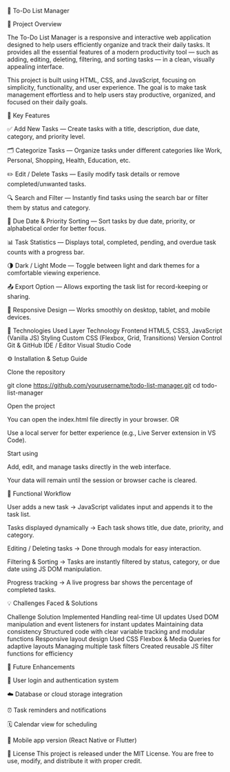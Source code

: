 📝 To-Do List Manager

📖 Project Overview

The To-Do List Manager is a responsive and interactive web application designed to help users efficiently organize and track their daily tasks.
It provides all the essential features of a modern productivity tool — such as adding, editing, deleting, filtering, and sorting tasks — in a clean, visually appealing interface.

This project is built using HTML, CSS, and JavaScript, focusing on simplicity, functionality, and user experience.
The goal is to make task management effortless and to help users stay productive, organized, and focused on their daily goals.

🚀 Key Features

✅ Add New Tasks — Create tasks with a title, description, due date, category, and priority level.

🗂️ Categorize Tasks — Organize tasks under different categories like Work, Personal, Shopping, Health, Education, etc.

✏️ Edit / Delete Tasks — Easily modify task details or remove completed/unwanted tasks.

🔍 Search and Filter — Instantly find tasks using the search bar or filter them by status and category.

📅 Due Date & Priority Sorting — Sort tasks by due date, priority, or alphabetical order for better focus.

📊 Task Statistics — Displays total, completed, pending, and overdue task counts with a progress bar.

🌗 Dark / Light Mode — Toggle between light and dark themes for a comfortable viewing experience.

📤 Export Option — Allows exporting the task list for record-keeping or sharing.

📱 Responsive Design — Works smoothly on desktop, tablet, and mobile devices.

🧩 Technologies Used
Layer	Technology
Frontend	HTML5, CSS3, JavaScript (Vanilla JS)
Styling	Custom CSS (Flexbox, Grid, Transitions)
Version Control	Git & GitHub
IDE / Editor	Visual Studio Code

⚙️ Installation & Setup Guide

Clone the repository

git clone https://github.com/yourusername/todo-list-manager.git
cd todo-list-manager


Open the project

You can open the index.html file directly in your browser.
OR

Use a local server for better experience (e.g., Live Server extension in VS Code).

Start using

Add, edit, and manage tasks directly in the web interface.

Your data will remain until the session or browser cache is cleared.

🧰 Functional Workflow

User adds a new task → JavaScript validates input and appends it to the task list.

Tasks displayed dynamically → Each task shows title, due date, priority, and category.

Editing / Deleting tasks → Done through modals for easy interaction.

Filtering & Sorting → Tasks are instantly filtered by status, category, or due date using JS DOM manipulation.

Progress tracking → A live progress bar shows the percentage of completed tasks.

💡 Challenges Faced & Solutions

Challenge	Solution Implemented
Handling real-time UI updates	Used DOM manipulation and event listeners for instant updates
Maintaining data consistency	Structured code with clear variable tracking and modular functions
Responsive layout design	Used CSS Flexbox & Media Queries for adaptive layouts
Managing multiple task filters	Created reusable JS filter functions for efficiency

🧭 Future Enhancements

🔐 User login and authentication system

☁️ Database or cloud storage integration

⏰ Task reminders and notifications

🗓️ Calendar view for scheduling

📱 Mobile app version (React Native or Flutter)

📜 License
This project is released under the MIT License.
You are free to use, modify, and distribute it with proper credit.

